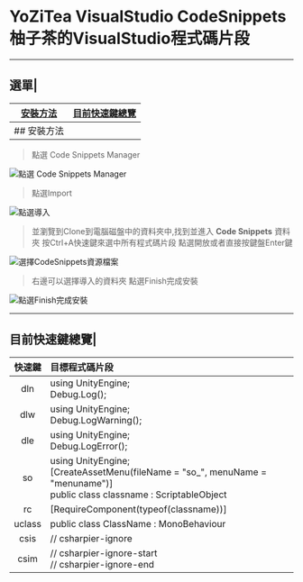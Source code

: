 # YoZiTea VisualStudio CodeSnippets 柚子茶的VisualStudio程式碼片段
---
## 選單|
|[安裝方法](#安裝方法)|[目前快速鍵總覽](#目前快速鍵總覽)|
|:---:|:---|
## 安裝方法|

>點選 Code Snippets Manager

![點選 Code Snippets Manager](./image/codesnippetsmanager.png)

>點選Import

![點選導入](./image/import.png)

>並瀏覽到Clone到電腦磁盤中的資料夾中,找到並進入 **Code Snippets** 資料夾
>按Ctrl+A快速鍵來選中所有程式碼片段
>點選開放或者直接按鍵盤Enter鍵

![選擇CodeSnippets資源檔案](./image/selectcodesnippets.png)

>右邊可以選擇導入的資料夾
>點選Finish完成安裝

![點選Finish完成安裝](./image/finish.png)

---

## 目前快速鍵總覽|

|快速鍵|目標程式碼片段|
|:---:|:---|
|dln|using UnityEngine;<br>Debug.Log();|
|dlw|using UnityEngine;<br>Debug.LogWarning();|
|dle|using UnityEngine;<br>Debug.LogError();|
|so|using UnityEngine;<br>[CreateAssetMenu(fileName = "so_", menuName = "menuname")]<br>public class classname : ScriptableObject|
|rc|[RequireComponent(typeof(classname))]|
|uclass|public class ClassName : MonoBehaviour|
|csis|// csharpier-ignore|
|csim|// csharpier-ignore-start <br>// csharpier-ignore-end|